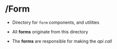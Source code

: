 # /Form

- Directory for `form` components, and utilities

- All **forms** originate from this directory

- The **forms** are responsible for making the _api call_
